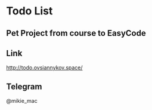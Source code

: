 # Todo List

## Pet Project from course to EasyCode

## Link  

http://todo.ovsiannykov.space/

## Telegram

@mikie_mac
